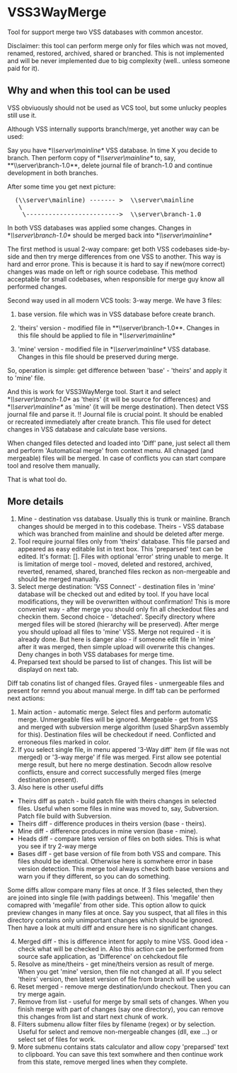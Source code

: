 VSS3WayMerge
============

Tool for support merge two VSS databases with common ancestor.

Disclaimer: this tool can perform merge only for files which was not moved, renamed, restored, archived, shared or branched. This is not implemented and will be never implemented due to big complexity (well.. unless someone paid for it).

Why and when this tool can be used
------------
VSS obviuously should not be used as VCS tool, but some unlucky peoples still use it.

Although VSS internally supports branch/merge, yet another way can be used:

Say you have **\\\\server\mainline\** VSS database. In time X you decide to branch. Then perform copy of **\\\\server\mainline\** to, say, **\\\\server\branch-1.0\**, delete journal file of branch-1.0 and continue development in both 
branches.

After some time you get next picture:

<pre>
  (\\server\mainline) ------- >  \\server\mainline
   \
    \------------------------->  \\server\branch-1.0
</pre>

In both VSS databases was applied some changes. Changes in **\\\\server\branch-1.0\** should be merged back into **\\\\server\mainline\**

The first method is usual 2-way compare:
get both VSS codebases side-by-side and then try merge differences from one VSS to another. This way is hard and error prone. This is because it is hard to say if new(more correct) changes was made on left or righ source codebase. This method acceptable for small codebases, when responsible for merge guy know all performed changes.

Second way used in all modern VCS tools: 3-way merge. We have 3 files:

1. base version. file which was in VSS database before create branch.

2. 'theirs' version - modified file in **\\\\server\branch-1.0\**. Changes in this file should be applied to file in **\\\\server\mainline\** 

3. 'mine' version - modified file in **\\\\server\mainline\** VSS database. Changes in this file should be preserved during merge.

So, operation is simple: get difference between 'base' - 'theirs' and apply it to 'mine' file.

And this is work for VSS3WayMerge tool. Start it and select **\\\\server\branch-1.0\** as 'theirs' (it will be source for differences) and **\\\\server\mainline\** as 'mine' (it will be merge destination).
Then detect VSS journal file and parse it. !! Journal file is crucial point. It should be enabled or recreated immediately after create branch. This file used for detect changes in VSS database and calculate base versions.

When changed files detected and loaded into 'Diff' pane, just select all them and perform 'Automatical merge' from context menu. All chnaged (and mergeable) files will be merged. In case of conflicts you can start compare tool and resolve them manually. 

That is what tool do.

More details
--------------

1. Mine - destination vss database. Usually this is trunk or mainline. Branch changes should be merged in to this codebase. Theirs - VSS database which was branched from mainline and should be deleted after merge.
2. Tool require journal files only from 'theirs' database. This file parsed and appeared as easy editable list in text box. This 'preparsed' text can be edited. It's format: <file spec><tab><base version>[<tab><error>]. Files with optional 'error' string unable to merge. It is limitation of merge tool - moved, deleted and restored, archived, reverted, renamed, shared, branched files reckon as non-mergeable and should be merged manually.
3. Select merge destination: 'VSS Connect' - destination files in 'mine' database will be checked out and edited by tool. If you have local modifications, they will be overwritten without confirmation! This is more conveniet way - after merge you should only fin all checkedout files and checkin them. Second choice - 'detached'. Specify directory where merged files will be stored (hierarchy will be preserved). After merge you should upload all files to 'mine' VSS. Merge not required - it is already done. But here is danger also - if someone edit file in 'mine' after it was merged, then simple upload will overwrite this changes. Deny changes in both VSS databases for merge time.
4. Preparsed text should be parsed to list of changes. This list will be displayd on next tab.

Diff tab conatins list of changed files. Grayed files - unmergeable files and present for remnd you about manual merge. In diff tab can be performed next actions:

1. Main action - automatic merge. Select files and perform automatic merge. Unmergeable files will be ignored. Mergeable - get from VSS and merged with subversion merge algorithm (used SharpSvn assembly for this). Destination files will be checkedout if need. Conflicted and erroneous files marked in color.
2. If you select single file, in menu appered '3-Way diff' item (if file was not merged) or '3-way merge' if file was merged. First allow see potential merge result, but here no merge destination. Secodn allow resolve conflicts, ensure and correct successfully merged files (merge destination present).
3. Also here is other useful diffs


 - Theirs diff as patch - build patch file with theirs changes in selected files. Useful when some files in mine was moved to, say, Subversion. Patch file build with Subversion.
 - Theirs diff - difference produces in theirs version (base - theirs).
 - Mine diff - difference produces in mine version (base - mine).
 - Heads diff - compare lates version of files on both sides. This is what you see if try 2-way merge
 - Bases diff - get base version of file from both VSS and compare. This files should be identical. Otherwise here is somwhere error in base version detection. This merge tool always check both base versions and warn you if they different, so you can do something.
 
 
Some diffs allow compare many files at once. If 3 files selected, then they are joined into single file (with paddings between). This 'megafile' then comapred with 'megafile' from other side. This option allow to quick preview changes in many files at once. Say you suspect, that all files in this directory contains only unimportant changes which should be ignored. Then have a look at multi diff and ensure here is no significant changes. 

4. Merged diff - this is difference intent for apply to mine VSS. Good idea - check what will be checked in. Also this action can be performed from source safe application, as 'Difference' on cehckedout file
5. Resolve as mine/theirs - get mine/theirs version as result of merge. When you get 'mine' version, then file not changed at all. If you select 'theirs' version, then latest version of file from branch will be used.
6. Reset merged - remove merge destination/undo checkout. Then you can try merge again.
7. Remove from list - useful for merge by small sets of changes. When you finish merge with part of changes (say one directory), you can remove this changes from list and start next chunk of work.
8. Filters submenu allow filter files by filename (regex) or by selection. Useful for select and remove non-mergeable changes (dll, exe ...) or select set of files for work.
9. More submenu contains stats calculator and allow copy 'preparsed' text to clipboard. You can save this text somwhere and then continue work from this state, remove merged lines when they complete.
